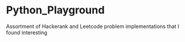# Python_Playground
Assortment of Hackerank and Leetcode problem implementations that I found interesting
